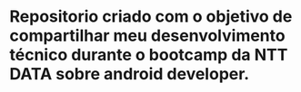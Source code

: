 # Repositorio criado com o objetivo de compartilhar meu desenvolvimento técnico durante o bootcamp da NTT DATA sobre android developer.